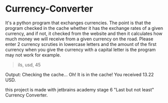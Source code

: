 # Currency-Converter
It's a python program that exchanges currencies.
The point is that the program checked in the cache whether it has the exchange rates of a given currency, and if not, it checked from the website 
and then it calculates how much money we will receive from a given currency on the road.
Please enter 2 currency scruties in lowercase letters and the amount of the first currency when you give the currency with a capital letter is the program may not work
for example.
>ils,
>usd,
>45


Output:
Checking the cache...
Oh! It is in the cache!
You received 13.22 USD.










this project is made with jetbrains academy stage 6 "Last but not least" Currency Converter.
